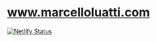 # www.marcelloluatti.com


[![Netlify Status](https://api.netlify.com/api/v1/badges/131c726d-1fd9-42fe-9aca-6f4a3d3cab3f/deploy-status)](https://app.netlify.com/sites/optimistic-bose-782adc/deploys)

